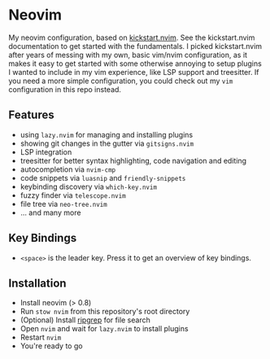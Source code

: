 # Neovim

My neovim configuration, based on [kickstart.nvim](https://github.com/nvim-lua/kickstart.nvim). See the kickstart.nvim documentation to get started with the fundamentals. I picked kickstart.nvim after years of messing with my own, basic vim/nvim configuration, as it makes it easy to get started with some otherwise annoying to setup plugins I wanted to include in my vim experience, like LSP support and treesitter. If you need a more simple configuration, you could check out my `vim` configuration in this repo instead.

## Features

* using `lazy.nvim` for managing and installing plugins
* showing git changes in the gutter via `gitsigns.nvim`
* LSP integration
* treesitter for better syntax highlighting, code navigation and editing
* autocompletion via `nvim-cmp`
* code snippets via `luasnip` and `friendly-snippets`
* keybinding discovery via `which-key.nvim`
* fuzzy finder via `telescope.nvim`
* file tree via `neo-tree.nvim`
* ... and many more

## Key Bindings

* `<space>` is the leader key. Press it to get an overview of key bindings.

## Installation

* Install neovim (> 0.8)
* Run `stow nvim` from this repository's root directory
* (Optional) Install [ripgrep](https://github.com/BurntSushi/ripgrep) for file search
* Open `nvim` and wait for `lazy.nvim` to install plugins
* Restart `nvim`
* You're ready to go

